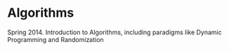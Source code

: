 Algorithms
==========

Spring 2014. Introduction to Algorithms, including paradigms like Dynamic Programming and Randomization
